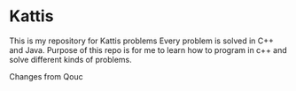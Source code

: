 # Kattis
This is my repository for Kattis problems 
Every problem is solved in C++ and Java. 
Purpose of this repo is for me to learn how to program in c++ and solve different kinds of problems.

Changes from Qouc

